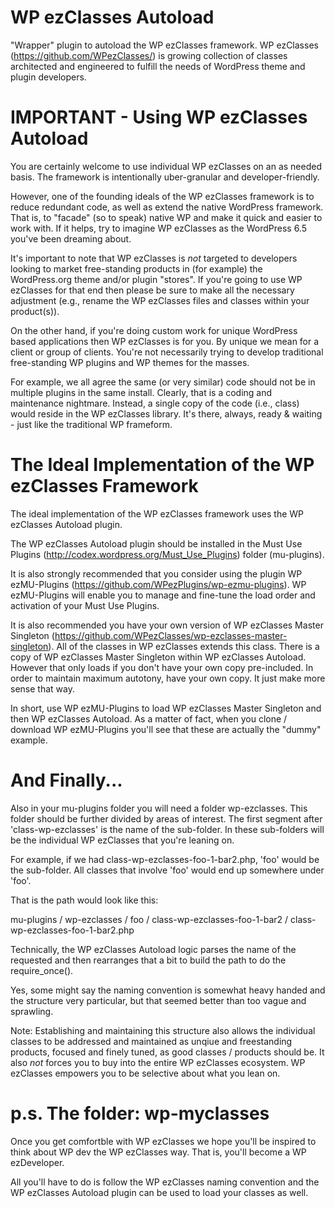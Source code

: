 WP ezClasses Autoload
=====================

"Wrapper" plugin to autoload the WP ezClasses framework. WP ezClasses (https://github.com/WPezClasses/) is growing collection of classes architected and engineered to fulfill the needs of WordPress theme and plugin developers.



IMPORTANT - Using WP ezClasses Autoload
=======================================

You are certainly welcome to use individual WP ezClasses on an as needed basis. The framework is intentionally uber-granular and developer-friendly.

However, one of the founding ideals of the WP ezClasses framework is to reduce redundant code, as well as extend the native WordPress framework. That is, to "facade" (so to speak) native WP and make it quick and easier to work with. If it helps, try to imagine WP ezClasses as the WordPress 6.5 you've been dreaming about.

It's important to note that WP ezClasses is *not* targeted to developers looking to market free-standing products in (for example) the WordPress.org theme and/or plugin "stores". If you're going to use WP ezClasses for that end then please be sure to make all the necessary adjustment (e.g., rename the WP ezClasses files and classes within your product(s)). 

On the other hand, if you're doing custom work for unique WordPress based applications then WP ezClasses is for you. By unique we mean for a client or group of clients. You're not necessarily trying to develop traditional free-standing WP plugins and WP themes for the masses. 

For example, we all agree the same (or very similar) code should not be in multiple plugins in the same install. Clearly, that is a coding and maintenance nightmare. Instead, a single copy of the code (i.e., class) would reside in the WP ezClasses library. It's there, always, ready & waiting - just like the traditional WP frameform.



The Ideal Implementation of the WP ezClasses Framework
======================================================

The ideal implementation of the WP ezClasses framework uses the WP ezClasses Autoload plugin. 

The WP ezClasses Autoload plugin should be installed in the Must Use Plugins (http://codex.wordpress.org/Must_Use_Plugins) folder (mu-plugins).

It is also strongly recommended that you consider using the plugin WP ezMU-Plugins (https://github.com/WPezPlugins/wp-ezmu-plugins). WP ezMU-Plugins will enable you to manage and fine-tune the load order and activation of your Must Use Plugins.

It is also recommended you have your own version of WP ezClasses Master Singleton (https://github.com/WPezClasses/wp-ezclasses-master-singleton). All of the classes in WP ezClasses extends this class. There is a copy of WP ezClasses Master Singleton within WP ezClasses Autoload. However that only loads if you don't have your own copy pre-included. In order to maintain maximum autotony, have your own copy. It just make more sense that way.

In short, use WP ezMU-Plugins to load WP ezClasses Master Singleton and then WP ezClasses Autoload. As a matter of fact, when you clone / download WP ezMU-Plugins you'll see that these are actually the "dummy" example. 



And Finally...
==============

Also in your mu-plugins folder you will need a folder wp-ezclasses. This folder should be further divided by areas of interest. The first segment after 'class-wp-ezclasses' is the name of the sub-folder. In these sub-folders will be the individual WP ezClasses that you're leaning on. 

For example, if we had class-wp-ezclasses-foo-1-bar2.php, 'foo' would be the sub-folder. All classes that involve 'foo' would end up somewhere under 'foo'.

That is the path would look like this:

mu-plugins / wp-ezclasses / foo / class-wp-ezclasses-foo-1-bar2 / class-wp-ezclasses-foo-1-bar2.php

Technically, the WP ezClasses Autoload logic parses the name of the requested and then rearranges that a bit to build the path to do the require_once().

Yes, some might say the naming convention is somewhat heavy handed and the structure very particular, but that seemed better than too vague and sprawling. 


Note: Establishing and maintaining this structure also allows the individual classes to be addressed and maintained as unqiue and freestanding products, focused and finely tuned, as good classes / products should be. It also *not* forces you to buy into the entire WP ezClasses ecosystem. WP ezClasses empowers you to be selective about what you lean on. 



p.s. The folder: wp-myclasses
=============================

Once you get comfortble with WP ezClasses we hope you'll be inspired to think about WP dev the WP ezClasses way. That is, you'll become a WP ezDeveloper. 

All you'll have to do is follow the WP ezClasses naming convention and the WP ezClasses Autoload plugin can be used to load your classes as well.